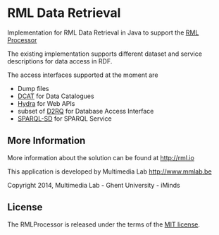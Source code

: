 RML Data Retrieval
==================

Implementation for RML Data Retrieval in Java to support the [RML Processor](https://github.com/mmlab/RMLProcessor/)

The existing implementation supports different dataset and service descriptions for data access in RDF.

The access interfaces supported at the moment are 
* Dump files
* [DCAT](http://www.w3.org/TR/vocab-dcat/) for Data Catalogues
* [Hydra](http://www.w3.org/ns/hydra/spec/latest/core/) for Web APIs
* subset of [D2RQ](http://d2rq.org/d2rq-language) for Database Access Interface
* [SPARQL-SD](http://www.w3.org/TR/sparql11-service-description/) for SPARQL Service

More Information
----------------

More information about the solution can be found at http://rml.io

This application is developed by Multimedia Lab http://www.mmlab.be

Copyright 2014, Multimedia Lab - Ghent University - iMinds

License
-------

The RMLProcessor is released under the terms of the [MIT license](http://opensource.org/licenses/mit-license.html).
